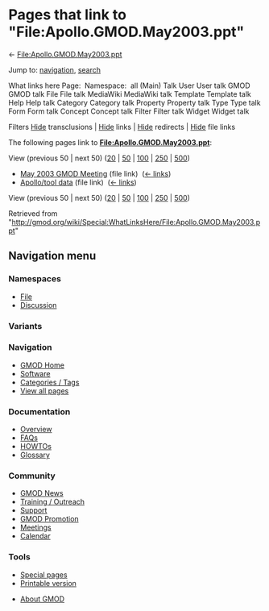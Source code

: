<div id="mw-page-base" class="noprint">

</div>

<div id="mw-head-base" class="noprint">

</div>

<div id="content" class="mw-body" role="main">

<span id="top"></span>

<div id="mw-js-message" style="display:none;">

</div>



# <span dir="auto">Pages that link to "File:Apollo.GMOD.May2003.ppt"</span>

<div id="bodyContent">

<div id="contentSub">

←
[File:Apollo.GMOD.May2003.ppt](/wiki/File:Apollo.GMOD.May2003.ppt "File:Apollo.GMOD.May2003.ppt")

</div>

<div id="jump-to-nav" class="mw-jump">

Jump to: [navigation](#mw-navigation), [search](#p-search)

</div>

<div id="mw-content-text">

What links here Page:  Namespace:  all (Main) Talk User User talk GMOD
GMOD talk File File talk MediaWiki MediaWiki talk Template Template talk
Help Help talk Category Category talk Property Property talk Type Type
talk Form Form talk Concept Concept talk Filter Filter talk Widget
Widget talk

Filters
[Hide](/mediawiki/index.php?title=Special:WhatLinksHere/File:Apollo.GMOD.May2003.ppt&hidetrans=1 "Special:WhatLinksHere/File:Apollo.GMOD.May2003.ppt")
transclusions \|
[Hide](/mediawiki/index.php?title=Special:WhatLinksHere/File:Apollo.GMOD.May2003.ppt&hidelinks=1 "Special:WhatLinksHere/File:Apollo.GMOD.May2003.ppt")
links \|
[Hide](/mediawiki/index.php?title=Special:WhatLinksHere/File:Apollo.GMOD.May2003.ppt&hideredirs=1 "Special:WhatLinksHere/File:Apollo.GMOD.May2003.ppt")
redirects \|
[Hide](/mediawiki/index.php?title=Special:WhatLinksHere/File:Apollo.GMOD.May2003.ppt&hideimages=1 "Special:WhatLinksHere/File:Apollo.GMOD.May2003.ppt")
file links

The following pages link to
**[File:Apollo.GMOD.May2003.ppt](/wiki/File:Apollo.GMOD.May2003.ppt "File:Apollo.GMOD.May2003.ppt")**:

View (previous 50 \| next 50)
([20](/mediawiki/index.php?title=Special:WhatLinksHere/File:Apollo.GMOD.May2003.ppt&limit=20 "Special:WhatLinksHere/File:Apollo.GMOD.May2003.ppt")
\|
[50](/mediawiki/index.php?title=Special:WhatLinksHere/File:Apollo.GMOD.May2003.ppt&limit=50 "Special:WhatLinksHere/File:Apollo.GMOD.May2003.ppt")
\|
[100](/mediawiki/index.php?title=Special:WhatLinksHere/File:Apollo.GMOD.May2003.ppt&limit=100 "Special:WhatLinksHere/File:Apollo.GMOD.May2003.ppt")
\|
[250](/mediawiki/index.php?title=Special:WhatLinksHere/File:Apollo.GMOD.May2003.ppt&limit=250 "Special:WhatLinksHere/File:Apollo.GMOD.May2003.ppt")
\|
[500](/mediawiki/index.php?title=Special:WhatLinksHere/File:Apollo.GMOD.May2003.ppt&limit=500 "Special:WhatLinksHere/File:Apollo.GMOD.May2003.ppt"))

- [May 2003 GMOD
  Meeting](/wiki/May_2003_GMOD_Meeting "May 2003 GMOD Meeting") (file
  link) ‎ <span class="mw-whatlinkshere-tools">([←
  links](/mediawiki/index.php?title=Special:WhatLinksHere&target=May+2003+GMOD+Meeting "Special:WhatLinksHere"))</span>
- [Apollo/tool data](/wiki/Apollo/tool_data "Apollo/tool data") (file
  link) ‎ <span class="mw-whatlinkshere-tools">([←
  links](/mediawiki/index.php?title=Special:WhatLinksHere&target=Apollo%2Ftool+data "Special:WhatLinksHere"))</span>

View (previous 50 \| next 50)
([20](/mediawiki/index.php?title=Special:WhatLinksHere/File:Apollo.GMOD.May2003.ppt&limit=20 "Special:WhatLinksHere/File:Apollo.GMOD.May2003.ppt")
\|
[50](/mediawiki/index.php?title=Special:WhatLinksHere/File:Apollo.GMOD.May2003.ppt&limit=50 "Special:WhatLinksHere/File:Apollo.GMOD.May2003.ppt")
\|
[100](/mediawiki/index.php?title=Special:WhatLinksHere/File:Apollo.GMOD.May2003.ppt&limit=100 "Special:WhatLinksHere/File:Apollo.GMOD.May2003.ppt")
\|
[250](/mediawiki/index.php?title=Special:WhatLinksHere/File:Apollo.GMOD.May2003.ppt&limit=250 "Special:WhatLinksHere/File:Apollo.GMOD.May2003.ppt")
\|
[500](/mediawiki/index.php?title=Special:WhatLinksHere/File:Apollo.GMOD.May2003.ppt&limit=500 "Special:WhatLinksHere/File:Apollo.GMOD.May2003.ppt"))

</div>

<div class="printfooter">

Retrieved from
"<http://gmod.org/wiki/Special:WhatLinksHere/File:Apollo.GMOD.May2003.ppt>"

</div>

<div id="catlinks" class="catlinks catlinks-allhidden">

</div>

<div class="visualClear">

</div>

</div>

</div>

<div id="mw-navigation">

## Navigation menu

<div id="mw-head">



<div id="left-navigation">

<div id="p-namespaces" class="vectorTabs" role="navigation"
aria-labelledby="p-namespaces-label">

### Namespaces

- <span id="ca-nstab-image"><a href="/wiki/File:Apollo.GMOD.May2003.ppt" accesskey="c"
  title="View the file page [c]">File</a></span>
- <span id="ca-talk"><a
  href="/mediawiki/index.php?title=File_talk:Apollo.GMOD.May2003.ppt&amp;action=edit&amp;redlink=1"
  accesskey="t"
  title="Discussion about the content page [t]">Discussion</a></span>

</div>

<div id="p-variants" class="vectorMenu emptyPortlet" role="navigation"
aria-labelledby="p-variants-label">

### 

### Variants[](#)

<div class="menu">

</div>

</div>

</div>

<div id="right-navigation">





</div>



</div>

</div>

</div>

<div id="mw-panel">

<div id="p-logo" role="banner">

<a href="/wiki/Main_Page"
style="background-image: url(http://gmod.org/images/GMOD-cogs.png);"
title="Visit the main page"></a>

</div>

<div id="p-Navigation" class="portal" role="navigation"
aria-labelledby="p-Navigation-label">

### Navigation

<div class="body">

- <span id="n-GMOD-Home">[GMOD Home](/wiki/Main_Page)</span>
- <span id="n-Software">[Software](/wiki/GMOD_Components)</span>
- <span id="n-Categories-.2F-Tags">[Categories /
  Tags](/wiki/Categories)</span>
- <span id="n-View-all-pages">[View all
  pages](/wiki/Special:AllPages)</span>

</div>

</div>

<div id="p-Documentation" class="portal" role="navigation"
aria-labelledby="p-Documentation-label">

### Documentation

<div class="body">

- <span id="n-Overview">[Overview](/wiki/Overview)</span>
- <span id="n-FAQs">[FAQs](/wiki/Category:FAQ)</span>
- <span id="n-HOWTOs">[HOWTOs](/wiki/Category:HOWTO)</span>
- <span id="n-Glossary">[Glossary](/wiki/Glossary)</span>

</div>

</div>

<div id="p-Community" class="portal" role="navigation"
aria-labelledby="p-Community-label">

### Community

<div class="body">

- <span id="n-GMOD-News">[GMOD News](/wiki/GMOD_News)</span>
- <span id="n-Training-.2F-Outreach">[Training /
  Outreach](/wiki/Training_and_Outreach)</span>
- <span id="n-Support">[Support](/wiki/Support)</span>
- <span id="n-GMOD-Promotion">[GMOD
  Promotion](/wiki/GMOD_Promotion)</span>
- <span id="n-Meetings">[Meetings](/wiki/Meetings)</span>
- <span id="n-Calendar">[Calendar](/wiki/Calendar)</span>

</div>

</div>

<div id="p-tb" class="portal" role="navigation"
aria-labelledby="p-tb-label">

### Tools

<div class="body">

- <span id="t-specialpages"><a href="/wiki/Special:SpecialPages" accesskey="q"
  title="A list of all special pages [q]">Special pages</a></span>
- <span id="t-print"><a
  href="/mediawiki/index.php?title=Special:WhatLinksHere/File:Apollo.GMOD.May2003.ppt&amp;printable=yes"
  rel="alternate" accesskey="p"
  title="Printable version of this page [p]">Printable version</a></span>

</div>

</div>

</div>

</div>

<div id="footer" role="contentinfo">

- <span id="footer-places-about">[About
  GMOD](/wiki/GMOD:About "GMOD:About")</span>

<!-- -->






</div>
